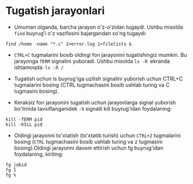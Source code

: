 # Tugatish jarayonlari

- Umuman olganda, barcha jarayon o'z-o'zidan tugaydi. Ushbu misolda ````find```` buyrug'i o'z vazifasini bajargandan so'ng tugaydi:

```
find /home -name "*.c" 2>error.log 1>filelists &
```

- ```CTRL+C``` tugmalarini bosib oldingi fon jarayonini tugatishingiz mumkin. Bu jarayonga ```TERM``` signalini yuboradi. Ushbu misolda ``ls -R ``ekranda ishlamoqda: ```ls -R /```

- Tugatish uchun ls buyrug'iga uzilish signalini yuborish uchun CTRL+C tugmalarini bosing (CTRL tugmachasini bosib ushlab turing va C tugmasini bosing).

- Keraksiz fon jarayonini tugatish uchun jarayonlarga signal yuborish bo'limida tavsiflanganidek ```-9``` signalli kill buyrug'idan foydalaning:

```
kill -TERM pid
kill -KILL pid
```

- Oldingi jarayonni to'xtatish (to'xtatib turish) uchun ```CTRL+Z``` tugmalarini bosing (```CTRL``` tugmachasini bosib ushlab turing va z tugmasini bosing).Oldingi jarayonni davom ettirish uchun fg buyrug'idan foydalaning, kiriting:

```
fg jobid
fg 1
fg %
```
